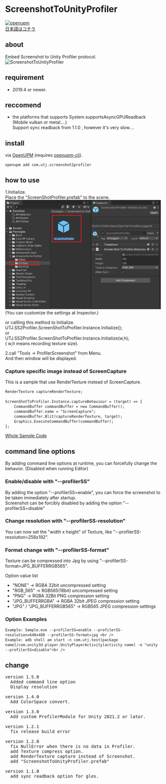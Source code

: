 # ScreenshotToUnityProfiler

[![openupm](https://img.shields.io/npm/v/com.utj.screenshot2profiler?label=openupm&registry_uri=https://package.openupm.com)](https://openupm.com/packages/com.utj.screenshot2profiler/)
<br />
[日本語はコチラ](README.ja.md)<br />

## about
Embed Screenshot to Unity Profiler protocol.<br />
![ScreenshotToUnityProfiler](Documentation~/image.gif "ScreenshotToUnityProfiler")

## requirement
- 2019.4 or newer.<br />

## reccomend
- the platforms that supports System.supportsAsyncGPUReadback (Mobile vulkan or metal....)<br />
 Support sync readback from 1.1.0 , however it's very slow....<br />

## install

via [OpenUPM](https://openupm.com/packages/com.utj.screenshot2profiler/) (requires [openupm-cli](https://github.com/openupm/openupm-cli#openupm-cli)).

```
openupm add com.utj.screenshot2profiler
```

## how to use
1.Initialize. <br />
Place the "ScreenShotProfiler.prefab" to the scene.<br />
![ScreenshotToUnityProfiler](Documentation~/ScreenShotPrefab.png "Place Prefab")<br />
(You can customize the settings at Inspector.)<br />

or callling this method to Initialize.
UTJ.SS2Profiler.ScreenShotToProfiler.Instance.Initialize(); <br />
or <br />
UTJ.SS2Profiler.ScreenShotToProfiler.Instance.Initialize(w,h);<br />
( w,h means recording texture size).

2.call "Tools -> ProfilerScreenshot" from Menu. <br />
And then window will be displayed.

### Capture specific image instead of ScreenCapture
This is a sample that use RenderTexture instead of ScreenCapture.
```
RenderTexture captureRenderTexture;

ScreenShotToProfiler.Instance.captureBehaviour = (target) => {
    CommandBuffer commandBuffer = new CommandBuffer();
    commandBuffer.name = "ScreenCapture";
    commandBuffer.Blit(captureRenderTexture, target);
    Graphics.ExecuteCommandBuffer(commandBuffer);
};
```
[Whole Sample Code](Sample~/SwitchSample.cs)<br />


## command line options
By adding command line options at runtime, you can forcefully change the behavior. (Disabled when running Editor)

### Enable/disable with "--profilerSS"
By adding the option "--profilerSS=enable", you can force the screenshot to be taken immediately after startup. <br />
Screenshot can be forcibly disabled by adding the option "--profilerSS=disable"

### Change resolution with "--profilerSS-resolution"
You can now set the "width x height" of Texture, like "--profilerSS-resolution=256x192".

### Format change with "--profilerSS-format"
Texture can be compressed into Jpg by using "--profilerSS-format=JPG_BUFFERRGB565".

Option value list
- "NONE" → RGBA 32bit uncompressed setting
- "RGB_565" → RGB565(16bit) uncompressed setting
- "PNG" → RGBA 32Bit PNG compression setting
- "JPG_BUFFERRGBA" → RGBA 32bit JPEG compression setting
- "JPG" / "JPG_BUFFERRGB565" → RGB565 JPEG compression settings

### Option Examples
    Example: Sample.exe --profilerSS=enable --profilerSS-resolution=640x480 --profilerSS-format=jpg <br />
    Example: adb shell am start -n com.utj.test[package name]/com.unity3d.player.UnityPlayerActivity[activity name] -e "unity --profilerSS=disable"<br />

## change
<pre>
version 1.5.0
  Added command line option
  Display resolution

version 1.4.0
  Add ColorSpace convert.

version 1.3.0
  Add custom ProfilerModule for Unity 2021.2 or lator.

version 1.2.1
  fix release build error 

version 1.2.0
  fix NullError when there is no data in Profiler.
  add Texture compress option.
  add RenderTexture capture instead of Screenshot.
  add "ScreenshotToUnityProfiler.prefab"

version 1.1.0
  add sync readback option for gles.
</pre>

